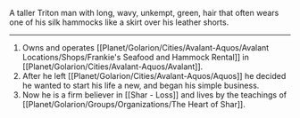 A taller Triton man with long, wavy, unkempt, green, hair that often wears one of his silk hammocks like a skirt over his leather shorts.

---
1. Owns and operates [[Planet/Golarion/Cities/Avalant-Aquos/Avalant Locations/Shops/Frankie's Seafood and Hammock Rental]] in [[Planet/Golarion/Cities/Avalant-Aquos/Avalant]].
2. After he left [[Planet/Golarion/Cities/Avalant-Aquos/Aquos]] he decided he wanted to start his life a new, and began his simple business.
3. Now he is a firm believer in [[Shar - Loss]] and lives by the teachings of [[Planet/Golarion/Groups/Organizations/The Heart of Shar]].